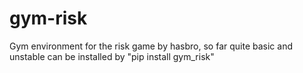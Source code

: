 # gym-risk
Gym environment for the risk game by hasbro, so far quite basic and unstable
can be installed by "pip install gym_risk" 